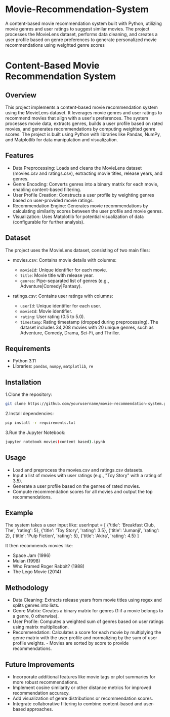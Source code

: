 # Movie-Recommendation-System
A content-based movie recommendation system built with Python, utilizing movie genres and user ratings to suggest similar movies. The project processes the MovieLens dataset, performs data cleaning, and creates a user profile based on genre preferences to generate personalized movie recommendations using weighted genre scores
# Content-Based Movie Recommendation System
## Overview
This project implements a content-based movie recommendation system using the MovieLens dataset. It leverages movie genres and user ratings to recommend movies that align with a user's preferences. The system processes movie data, extracts genres, builds a user profile based on rated movies, and generates recommendations by computing weighted genre scores. The project is built using Python with libraries like Pandas, NumPy, and Matplotlib for data manipulation and visualization.

## Features
- Data Preprocessing: Loads and cleans the MovieLens dataset (movies.csv and ratings.csv), extracting movie titles, release years, and genres.
- Genre Encoding: Converts genres into a binary matrix for each movie, enabling content-based filtering.
- User Profile Creation: Constructs a user profile by weighting genres based on user-provided movie ratings.
- Recommendation Engine: Generates movie recommendations by calculating similarity scores between the user profile and movie genres.
- Visualization: Uses Matplotlib for potential visualization of data (configurable for further analysis).

## Dataset
The project uses the MovieLens dataset, consisting of two main files:
- movies.csv: Contains movie details with columns:
  - `movieId`: Unique identifier for each movie.
  - `title`: Movie title with release year.
  - `genres`: Pipe-separated list of genres (e.g., Adventure|Comedy|Fantasy).


- ratings.csv: Contains user ratings with columns:
  - `userId`: Unique identifier for each user.
  - `movieId`: Movie identifier.
  - `rating`: User rating (0.5 to 5.0).
  - `timestamp`: Rating timestamp (dropped during preprocessing).
The dataset includes 34,208 movies with 20 unique genres, such as Adventure, Comedy, Drama, Sci-Fi, and Thriller.

## Requirements
- Python 3.11
- Libraries: `pandas`, `numpy`, `matplotlib`, `re`

## Installation
1.Clone the repository:
```bash
git clone https://github.com/yourusername/movie-recommendation-system.git
```
2.Install dependencies:
```bash
pip install -r requirements.txt
```
3.Run the Jupyter Notebook:
```bash
jupyter notebook movies(content based).ipynb
```

## Usage
- Load and preprocess the movies.csv and ratings.csv datasets.
- Input a list of movies with user ratings (e.g., "Toy Story" with a rating of 3.5).
- Generate a user profile based on the genres of rated movies.
- Compute recommendation scores for all movies and output the top recommendations.

## Example
The system takes a user input like:
userInput = [
    {'title': 'Breakfast Club, The', 'rating': 5},
    {'title': 'Toy Story', 'rating': 3.5},
    {'title': 'Jumanji', 'rating': 2},
    {'title': 'Pulp Fiction', 'rating': 5},
    {'title': 'Akira', 'rating': 4.5}
]

It then recommends movies like:
- Space Jam (1996)
- Mulan (1998)
- Who Framed Roger Rabbit? (1988)
- The Lego Movie (2014)

## Methodology
- Data Cleaning: Extracts release years from movie titles using regex and splits genres into lists.
- Genre Matrix: Creates a binary matrix for genres (1 if a movie belongs to a genre, 0 otherwise).
- User Profile: Computes a weighted sum of genres based on user ratings using matrix multiplication.
- Recommendation: Calculates a score for each movie by multiplying the genre matrix with the user profile and normalizing by the sum of user profile weights. - Movies are sorted by score to provide recommendations.

## Future Improvements
- Incorporate additional features like movie tags or plot summaries for more robust recommendations.
- Implement cosine similarity or other distance metrics for improved recommendation accuracy.
- Add visualization of genre distributions or recommendation scores.
- Integrate collaborative filtering to combine content-based and user-based approaches.
